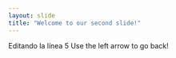 ```yaml
---
layout: slide
title: "Welcome to our second slide!"
---
```

Editando la línea 5
Use the left arrow to go back!
